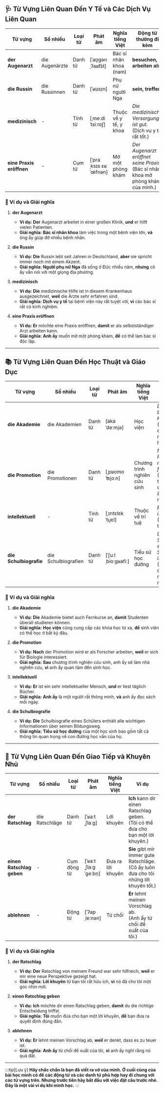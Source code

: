 ## **🩺 Từ Vựng Liên Quan Đến Y Tế và Các Dịch Vụ Liên Quan**

|**Từ vựng**|**Số nhiều**|**Loại từ**|**Phát âm**|**Nghĩa tiếng Việt**|**Động từ thường đi kèm**|
|---|---|---|---|---|---|
|**der Augenarzt**|die Augenärzte|Danh từ|[ˈaʊ̯ɡənˌʔaʁt͡st]|Bác sĩ nhãn khoa (nam)|**besuchen, arbeiten als**|
|**die Russin**|die Russinnen|Danh từ|[ˈʁʊsɪn]|Phụ nữ người Nga|**sein, treffen**|
|**medizinisch**|-|Tính từ|[ˌmeːdiˈtsiːnɪʃ]|Thuộc về y tế, y khoa|_Die medizinische Versorgung ist gut._  <br>(Dịch vụ y tế rất tốt.)|
|**eine Praxis eröffnen**|-|Cụm từ|[ˈpraˌksɪs ɛʁˈœfnən]|Mở một phòng khám|_Der Augenarzt eröffnet seine Praxis._  <br>(Bác sĩ nhãn khoa mở phòng khám của mình.)|

### **📌 Ví dụ và Giải nghĩa**

1. **der Augenarzt**
    
    - **Ví dụ:** **Der** Augenarzt arbeitet in einer großen Klinik, **und** er hilft vielen Patienten.
    - **Giải nghĩa:** **Bác sĩ nhãn khoa** làm việc trong một bệnh viện lớn, **và** ông ấy giúp đỡ nhiều bệnh nhân.
2. **die Russin**
    
    - **Ví dụ:** **Die** Russin lebt seit Jahren in Deutschland, **aber** sie spricht immer noch mit einem Akzent.
    - **Giải nghĩa:** **Người phụ nữ Nga** đã sống ở Đức nhiều năm, **nhưng** cô ấy vẫn nói với một giọng địa phương.
3. **medizinisch**
    
    - **Ví dụ:** **Die** medizinische Hilfe ist in diesem Krankenhaus ausgezeichnet, **weil** die Ärzte sehr erfahren sind.
    - **Giải nghĩa:** **Dịch vụ y tế** tại bệnh viện này rất tuyệt vời, **vì** các bác sĩ rất có kinh nghiệm.
4. **eine Praxis eröffnen**
    
    - **Ví dụ:** **Er** möchte eine Praxis eröffnen, **damit** er als selbstständiger Arzt arbeiten kann.
    - **Giải nghĩa:** **Anh ấy** muốn mở một phòng khám, **để** có thể làm bác sĩ độc lập.

---
## **📚 Từ Vựng Liên Quan Đến Học Thuật và Giáo Dục**

|**Từ vựng**|**Số nhiều**|**Loại từ**|**Phát âm**|**Nghĩa tiếng Việt**|**Ví dụ**|
|---|---|---|---|---|---|
|**die Akademie**|die Akademien|Danh từ|[akaˈdeːmi̯ə]|Học viện|_Die Akademie bietet viele Kurse an._  <br>(Học viện cung cấp nhiều khóa học.)|
|**die Promotion**|die Promotionen|Danh từ|[ˌpʁomoˈʦi̯oːn]|Chương trình nghiên cứu sinh|_Nach der Promotion möchte sie forschen._  <br>(Sau chương trình nghiên cứu sinh, cô ấy muốn nghiên cứu.)|
|**intellektuell**|-|Tính từ|[ˌɪntɛlɛkˈtu̯ɛl]|Thuộc về trí tuệ|_Er ist sehr intellektuell._  <br>(Anh ấy rất thông minh.)|
|**die Schulbiografie**|die Schulbiografien|Danh từ|[ˈʃuːlˌbioːɡʁafiː]|Tiểu sử học đường|_Die Schulbiografie eines Schülers ist interessant._  <br>(Tiểu sử học đường của một học sinh rất thú vị.)|

### **📌 Ví dụ và Giải nghĩa**

1. **die Akademie**
    
    - **Ví dụ:** **Die** Akademie bietet auch Fernkurse an, **damit** Studenten überall studieren können.
    - **Giải nghĩa:** **Học viện** cũng cung cấp các khóa học từ xa, **để** sinh viên có thể học ở bất kỳ đâu.
2. **die Promotion**
    
    - **Ví dụ:** **Nach** der Promotion wird er als Forscher arbeiten, **weil** er sich für Biologie interessiert.
    - **Giải nghĩa:** **Sau** chương trình nghiên cứu sinh, anh ấy sẽ làm nhà nghiên cứu, **vì** anh ấy quan tâm đến sinh học.
3. **intellektuell**
    
    - **Ví dụ:** **Er** ist ein sehr intellektueller Mensch, **und** er liest täglich Bücher.
    - **Giải nghĩa:** **Anh ấy** là một người rất thông minh, **và** anh ấy đọc sách mỗi ngày.
4. **die Schulbiografie**
    
    - **Ví dụ:** **Die** Schulbiografie eines Schülers enthält alle wichtigen Informationen über seinen Bildungsweg.
    - **Giải nghĩa:** **Tiểu sử học đường** của một học sinh bao gồm tất cả thông tin quan trọng về con đường học vấn của họ.

---
## **💬 Từ Vựng Liên Quan Đến Giao Tiếp và Khuyên Nhủ**

|**Từ vựng**|**Số nhiều**|**Loại từ**|**Phát âm**|**Nghĩa tiếng Việt**|**Ví dụ**|
|---|---|---|---|---|---|
|**der Ratschlag**|die Ratschläge|Danh từ|[ˈʁaːtˌʃlaːɡ]|Lời khuyên|**Ich** kann dir einen Ratschlag geben.  <br>(Tôi có thể đưa cho bạn một lời khuyên.)|
|**einen Ratschlag geben**|-|Cụm động từ|[ˈʁaːtˌʃlaːɡ ˈɡeːbn̩]|Đưa ra lời khuyên|**Sie** gibt mir immer gute Ratschläge.  <br>(Cô ấy luôn đưa cho tôi những lời khuyên tốt.)|
|**ablehnen**|-|Động từ|[ˈʔapˌleːnən]|Từ chối|**Er** lehnt meinen Vorschlag ab.  <br>(Anh ấy từ chối đề xuất của tôi.)|

### **📌 Ví dụ và Giải nghĩa**

1. **der Ratschlag**
    
    - **Ví dụ:** **Der** Ratschlag von meinem Freund war sehr hilfreich, **weil** er mir eine neue Perspektive gezeigt hat.
    - **Giải nghĩa:** **Lời khuyên** từ bạn tôi rất hữu ích, **vì** nó đã cho tôi một góc nhìn mới.
2. **einen Ratschlag geben**
    
    - **Ví dụ:** **Ich** möchte dir einen Ratschlag geben, **damit** du die richtige Entscheidung triffst.
    - **Giải nghĩa:** **Tôi** muốn đưa cho bạn một lời khuyên, **để** bạn đưa ra quyết định đúng đắn.
3. **ablehnen**
    
    - **Ví dụ:** **Er** lehnt meinen Vorschlag ab, **weil** er denkt, dass es zu teuer ist.
    - **Giải nghĩa:** **Anh ấy** từ chối đề xuất của tôi, **vì** anh ấy nghĩ rằng nó quá đắt.



---
:::tip[Lưu ý]
**Hãy chắc chắn là bạn đã viết ra vở của mình. Ở cuối cùng của bài học mình có để các động từ và các danh từ phù hợp hay đi chung với các từ vựng trên. Nhưng trước tiên hãy bắt đầu với việc đặt câu trước nhé. Đây là một vài ví dụ khi mình học.**
:::